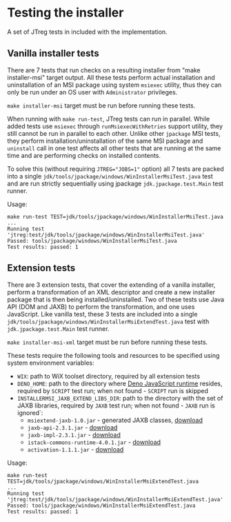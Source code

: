 Testing the installer
=====================

A set of JTreg tests in included with the implementation.

Vanilla installer tests
-----------------------

There are 7 tests that run checks on a resulting installer from "make installer-msi" target output. All 
these tests perform actual installation and uninstallation of an MSI package using system `msiexec` utility, thus
they can only be run under an OS user with `Administrator` privileges.

`make installer-msi` target must be run before running these tests.

When running with `make run-test`, JTreg tests can run in parallel. While added tests
use `msiexec` through `runMsiexecWithRetries` support utility, they still cannot be run in
parallel to each other. Unlike other `jpackage` MSI tests, they perform installation/uninstallation
of the same MSI package and `uninstall` call in one test affects all other tests that are running at the same time
and are performing checks on installed contents.

To solve this (without requiring `JTREG="JOBS=1"` option) all 7 tests are packed into a single 
`jdk/tools/jpackage/windows/WinInstallerMsiTest.java` test and are run strictly sequentially
using jpackage `jdk.jpackage.test.Main` test runner.

Usage:

```
make run-test TEST=jdk/tools/jpackage/windows/WinInstallerMsiTest.java
...
Running test 'jtreg:test/jdk/tools/jpackage/windows/WinInstallerMsiTest.java'
Passed: tools/jpackage/windows/WinInstallerMsiTest.java
Test results: passed: 1
```

Extension tests
---------------

There are 3 extension tests, that cover the extending of a vanilla installer, perform a transformation
of an XML descriptor and create a new installer package that is then being installed/uninstalled.
Two of these tests use Java API (DOM and JAXB) to perform the transformation, and one uses JavaScript.
Like vanilla test, these 3 tests are included into a single `jdk/tools/jpackage/windows/WinInstallerMsiExtendTest.java`
test with `jdk.jpackage.test.Main` test runner.

`make installer-msi-xml` target must be run before running these tests.

These tests require the following tools and resources to be specified using system environment variables:

 - `WIX`: path to WiX toolset directory, required by all extension tests
 - `DENO_HOME`: path to the directory where [Deno JavaScript runtime](https://deno.land/) resides, required by `SCRIPT` test run;
when not found - `SCRIPT` run is skipped
 - `INSTALLERMSI_JAXB_EXTEND_LIBS_DIR`: path to the directory with the set of JAXB libraries, required by `JAXB` test run;
 when not found - `JAXB` run is ignored`:
   - `msiextend-jaxb-1.0.jar` - generated JAXB classes, [download](https://github.com/akashche/msiextend-jaxb/releases/tag/1.0)
   - `jaxb-api-2.3.1.jar` - [download](https://repo1.maven.org/maven2/javax/xml/bind/jaxb-api/2.3.1/)
   - `jaxb-impl-2.3.1.jar` - [download](https://repo1.maven.org/maven2/com/sun/xml/bind/jaxb-impl/2.3.1/)
   - `istack-commons-runtime-4.0.1.jar` - [download](https://repo1.maven.org/maven2/com/sun/istack/istack-commons-runtime/4.0.1/)
   - `activation-1.1.1.jar` - [download](https://repo1.maven.org/maven2/javax/activation/activation/1.1.1/)
   
Usage:

```
make run-test TEST=jdk/tools/jpackage/windows/WinInstallerMsiExtendTest.java
...
Running test 'jtreg:test/jdk/tools/jpackage/windows/WinInstallerMsiExtendTest.java'
Passed: tools/jpackage/windows/WinInstallerMsiExtendTest.java
Test results: passed: 1
```

